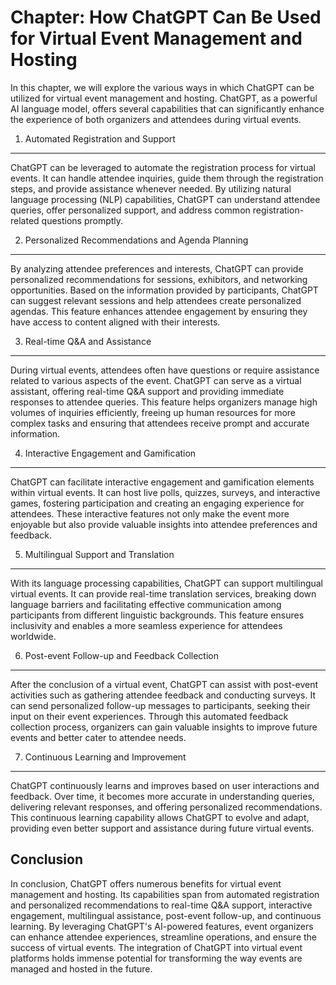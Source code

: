 Chapter: How ChatGPT Can Be Used for Virtual Event Management and Hosting
=========================================================================

In this chapter, we will explore the various ways in which ChatGPT can be utilized for virtual event management and hosting. ChatGPT, as a powerful AI language model, offers several capabilities that can significantly enhance the experience of both organizers and attendees during virtual events.

1. Automated Registration and Support
-------------------------------------

ChatGPT can be leveraged to automate the registration process for virtual events. It can handle attendee inquiries, guide them through the registration steps, and provide assistance whenever needed. By utilizing natural language processing (NLP) capabilities, ChatGPT can understand attendee queries, offer personalized support, and address common registration-related questions promptly.

2. Personalized Recommendations and Agenda Planning
---------------------------------------------------

By analyzing attendee preferences and interests, ChatGPT can provide personalized recommendations for sessions, exhibitors, and networking opportunities. Based on the information provided by participants, ChatGPT can suggest relevant sessions and help attendees create personalized agendas. This feature enhances attendee engagement by ensuring they have access to content aligned with their interests.

3. Real-time Q\&A and Assistance
--------------------------------

During virtual events, attendees often have questions or require assistance related to various aspects of the event. ChatGPT can serve as a virtual assistant, offering real-time Q\&A support and providing immediate responses to attendee queries. This feature helps organizers manage high volumes of inquiries efficiently, freeing up human resources for more complex tasks and ensuring that attendees receive prompt and accurate information.

4. Interactive Engagement and Gamification
------------------------------------------

ChatGPT can facilitate interactive engagement and gamification elements within virtual events. It can host live polls, quizzes, surveys, and interactive games, fostering participation and creating an engaging experience for attendees. These interactive features not only make the event more enjoyable but also provide valuable insights into attendee preferences and feedback.

5. Multilingual Support and Translation
---------------------------------------

With its language processing capabilities, ChatGPT can support multilingual virtual events. It can provide real-time translation services, breaking down language barriers and facilitating effective communication among participants from different linguistic backgrounds. This feature ensures inclusivity and enables a more seamless experience for attendees worldwide.

6. Post-event Follow-up and Feedback Collection
-----------------------------------------------

After the conclusion of a virtual event, ChatGPT can assist with post-event activities such as gathering attendee feedback and conducting surveys. It can send personalized follow-up messages to participants, seeking their input on their event experiences. Through this automated feedback collection process, organizers can gain valuable insights to improve future events and better cater to attendee needs.

7. Continuous Learning and Improvement
--------------------------------------

ChatGPT continuously learns and improves based on user interactions and feedback. Over time, it becomes more accurate in understanding queries, delivering relevant responses, and offering personalized recommendations. This continuous learning capability allows ChatGPT to evolve and adapt, providing even better support and assistance during future virtual events.

Conclusion
----------

In conclusion, ChatGPT offers numerous benefits for virtual event management and hosting. Its capabilities span from automated registration and personalized recommendations to real-time Q\&A support, interactive engagement, multilingual assistance, post-event follow-up, and continuous learning. By leveraging ChatGPT's AI-powered features, event organizers can enhance attendee experiences, streamline operations, and ensure the success of virtual events. The integration of ChatGPT into virtual event platforms holds immense potential for transforming the way events are managed and hosted in the future.
